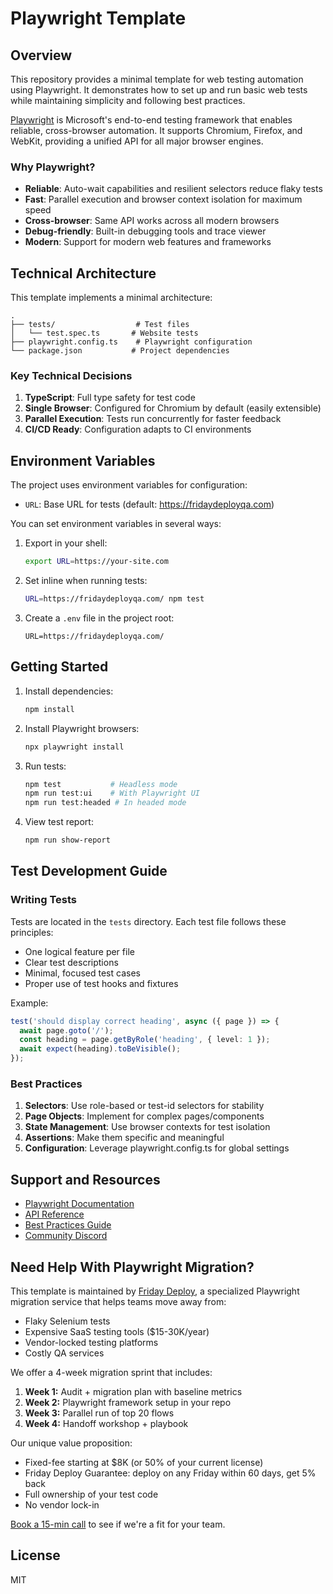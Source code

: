 # Playwright Template

## Overview

This repository provides a minimal template for web testing automation using Playwright. It demonstrates how to set up and run basic web tests while maintaining simplicity and following best practices.

[Playwright](https://playwright.dev) is Microsoft's end-to-end testing framework that enables reliable, cross-browser automation. It supports Chromium, Firefox, and WebKit, providing a unified API for all major browser engines.

### Why Playwright?

- **Reliable**: Auto-wait capabilities and resilient selectors reduce flaky tests
- **Fast**: Parallel execution and browser context isolation for maximum speed
- **Cross-browser**: Same API works across all modern browsers
- **Debug-friendly**: Built-in debugging tools and trace viewer
- **Modern**: Support for modern web features and frameworks

## Technical Architecture

This template implements a minimal architecture:

```
.
├── tests/                  # Test files
│   └── test.spec.ts       # Website tests
├── playwright.config.ts    # Playwright configuration
└── package.json           # Project dependencies
```

### Key Technical Decisions

1. **TypeScript**: Full type safety for test code
2. **Single Browser**: Configured for Chromium by default (easily extensible)
3. **Parallel Execution**: Tests run concurrently for faster feedback
4. **CI/CD Ready**: Configuration adapts to CI environments

## Environment Variables

The project uses environment variables for configuration:

- `URL`: Base URL for tests (default: https://fridaydeployqa.com)

You can set environment variables in several ways:

1. Export in your shell:
   ```bash
   export URL=https://your-site.com
   ```

2. Set inline when running tests:
   ```bash
   URL=https://fridaydeployqa.com/ npm test
   ```

3. Create a `.env` file in the project root:
   ```
   URL=https://fridaydeployqa.com/
   ```

## Getting Started

1. Install dependencies:
   ```bash
   npm install
   ```

2. Install Playwright browsers:
   ```bash
   npx playwright install
   ```

3. Run tests:
   ```bash
   npm test           # Headless mode
   npm run test:ui    # With Playwright UI
   npm run test:headed # In headed mode
   ```

4. View test report:
   ```bash
   npm run show-report
   ```

## Test Development Guide

### Writing Tests

Tests are located in the `tests` directory. Each test file follows these principles:
- One logical feature per file
- Clear test descriptions
- Minimal, focused test cases
- Proper use of test hooks and fixtures

Example:
```typescript
test('should display correct heading', async ({ page }) => {
  await page.goto('/');
  const heading = page.getByRole('heading', { level: 1 });
  await expect(heading).toBeVisible();
});
```

### Best Practices

1. **Selectors**: Use role-based or test-id selectors for stability
2. **Page Objects**: Implement for complex pages/components
3. **State Management**: Use browser contexts for test isolation
4. **Assertions**: Make them specific and meaningful
5. **Configuration**: Leverage playwright.config.ts for global settings

## Support and Resources

- [Playwright Documentation](https://playwright.dev/docs/intro)
- [API Reference](https://playwright.dev/docs/api/class-playwright)
- [Best Practices Guide](https://playwright.dev/docs/best-practices)
- [Community Discord](https://playwright.dev/community/discord)

## Need Help With Playwright Migration?

This template is maintained by [Friday Deploy](https://fridaydeployqa.com), a specialized Playwright migration service that helps teams move away from:
- Flaky Selenium tests
- Expensive SaaS testing tools ($15-30K/year)
- Vendor-locked testing platforms
- Costly QA services

We offer a 4-week migration sprint that includes:
1. **Week 1:** Audit + migration plan with baseline metrics
2. **Week 2:** Playwright framework setup in your repo
3. **Week 3:** Parallel run of top 20 flows
4. **Week 4:** Handoff workshop + playbook

Our unique value proposition:
- Fixed-fee starting at $8K (or 50% of your current license)
- Friday Deploy Guarantee: deploy on any Friday within 60 days, get 5% back
- Full ownership of your test code
- No vendor lock-in

[Book a 15-min call](https://calendar.app.google/qvangYP7CZKqRXXm9) to see if we're a fit for your team.

## License

MIT 